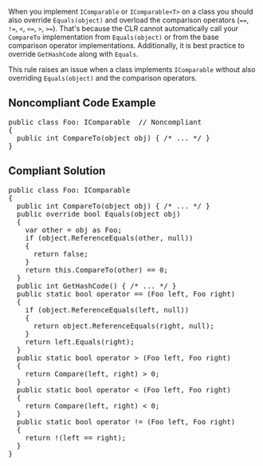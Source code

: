 When you implement `IComparable` or `IComparable<T>` on a class you should also override `Equals(object)`
and overload the comparison operators (`==`, `!=`, `<`, `<=`, `>`,
`>=`). That's because the CLR cannot automatically call your `CompareTo` implementation from `Equals(object)` or
from the base comparison operator implementations. Additionally, it is best practice to override `GetHashCode` along with
`Equals`.

This rule raises an issue when a class implements `IComparable` without also overriding `Equals(object)` and the comparison
operators.

## Noncompliant Code Example

<pre>
public class Foo: IComparable  // Noncompliant
{
  public int CompareTo(object obj) { /* ... */ }
}
</pre>

## Compliant Solution

<pre>
public class Foo: IComparable
{
  public int CompareTo(object obj) { /* ... */ }
  public override bool Equals(object obj)
  {
    var other = obj as Foo;
    if (object.ReferenceEquals(other, null))
    {
      return false;
    }
    return this.CompareTo(other) == 0;
  }
  public int GetHashCode() { /* ... */ }
  public static bool operator == (Foo left, Foo right)
  {
    if (object.ReferenceEquals(left, null))
    {
      return object.ReferenceEquals(right, null);
    }
    return left.Equals(right);
  }
  public static bool operator &gt; (Foo left, Foo right)
  {
    return Compare(left, right) &gt; 0;
  }
  public static bool operator &lt; (Foo left, Foo right)
  {
    return Compare(left, right) &lt; 0;
  }
  public static bool operator != (Foo left, Foo right)
  {
    return !(left == right);
  }
}
</pre>